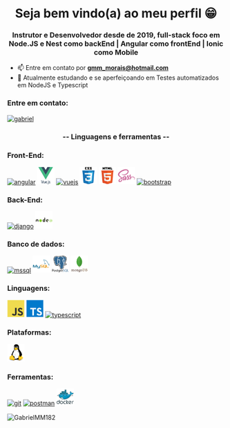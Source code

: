 <h1 align="center">Seja bem vindo(a) ao meu perfil 😁</h1>
<h3 align="center">Instrutor e Desenvolvedor desde de 2019, full-stack foco em Node.JS e Nest como backEnd | Angular como frontEnd | Ionic como Mobile</h3>

- 📫 Entre em contato por **gmm_morais@hotmail.com**
- 🌱 Atualmente estudando e se aperfeiçoando em Testes automatizados em NodeJS e Typescript

<h3 align="left">Entre em contato:</h3>
<p align="left">
<a href="https://www.linkedin.com/in/gabriel-morais-552052174/" target="blank"><img align="center" src="https://raw.githubusercontent.com/rahuldkjain/github-profile-readme-generator/master/src/images/icons/Social/linked-in-alt.svg" alt="gabriel" height="30" width="40" /></a>
</p>

<h3 align="center"> -- Linguagens e ferramentas -- </h3>
<h3 align="left">Front-End:</h3>
<p align="left">
<a href="https://angular.io" target="_blank"> <img src="https://upload.wikimedia.org/wikipedia/commons/thumb/c/cf/Angular_full_color_logo.svg/2048px-Angular_full_color_logo.svg.png" alt="angular" width="40" height="40"/></a>
<a href="https://vuejs.org/" target="_blank"><img src="https://raw.githubusercontent.com/devicons/devicon/master/icons/vuejs/vuejs-original-wordmark.svg" alt="vuejs" width="40" height="40"/></a>
<a href="https://ionicframework.com/" target="_blank"><img src="https://cdn.jsdelivr.net/gh/devicons/devicon/icons/ionic/ionic-original.svg" alt="vuejs" width="40" height="40"/></a>
<a href="https://www.w3schools.com/css/" target="_blank"> <img src="https://raw.githubusercontent.com/devicons/devicon/master/icons/css3/css3-original-wordmark.svg" alt="css3" width="40" height="40"/></a>
<a href="https://www.w3.org/html/" target="_blank"><img src="https://raw.githubusercontent.com/devicons/devicon/master/icons/html5/html5-original-wordmark.svg" alt="html5" width="40" height="40"/></a>
<a href="https://sass-lang.com" target="_blank"><img src="https://raw.githubusercontent.com/devicons/devicon/master/icons/sass/sass-original.svg" alt="sass" width="40" height="40"/></a>
<a href="https://getbootstrap.com/" target="_blank"><img src="https://cdn.jsdelivr.net/gh/devicons/devicon/icons/bootstrap/bootstrap-plain.svg" alt="bootstrap" width="40" height="40"/></a>

</p>
<h3 align="left">Back-End:</h3>
<p align="left">
<a href="https://www.django-rest-framework.org/" target="_blank"><img src="https://cdn.jsdelivr.net/gh/devicons/devicon/icons/django/django-original.svg" alt="django" width="40" height="40"/></a>
<a href="https://nodejs.org" target="_blank"><img src="https://raw.githubusercontent.com/devicons/devicon/master/icons/nodejs/nodejs-original-wordmark.svg" alt="nodejs" width="40" height="40"/></a>
</p>
<h3 align="left">Banco de dados:</h3>
<p align="left">
<a href="https://www.microsoft.com/en-us/sql-server" target="_blank"><img src="https://www.svgrepo.com/show/303229/microsoft-sql-server-logo.svg" alt="mssql" width="40" height="40"/></a>
<a href="https://www.mysql.com/" target="_blank"><img src="https://raw.githubusercontent.com/devicons/devicon/master/icons/mysql/mysql-original-wordmark.svg" alt="mysql" width="40" height="40"/></a>
<a href="https://www.postgresql.org" target="_blank"><img src="https://raw.githubusercontent.com/devicons/devicon/master/icons/postgresql/postgresql-original-wordmark.svg" alt="postgresql" width="40" height="40"/></a>
<a href="https://www.mongodb.com/" target="_blank" rel="noreferrer"> <img src="https://raw.githubusercontent.com/devicons/devicon/master/icons/mongodb/mongodb-original-wordmark.svg" alt="mongodb" width="40" height="40"/></a>
</p>
<h3 align="left">Linguagens:</h3>
<p align="left">
<a href="https://developer.mozilla.org/en-US/docs/Web/JavaScript" target="_blank"><img src="https://raw.githubusercontent.com/devicons/devicon/master/icons/javascript/javascript-original.svg" alt="javascript" width="40" height="40"/></a>
<a href="https://www.typescriptlang.org/" target="_blank"><img src="https://raw.githubusercontent.com/devicons/devicon/master/icons/typescript/typescript-original.svg" alt="typescript" width="40" height="40"/></a>
<a href="https://www.python.org/" target="_blank"><img src="https://cdn.jsdelivr.net/gh/devicons/devicon/icons/python/python-original-wordmark.svg" alt="typescript" width="40" height="40"/></a>
</p>
</h3>
<h3 align="left">Plataformas:</h3>
<p align="left">
<a href="https://www.linux.org/" target="_blank"><img src="https://raw.githubusercontent.com/devicons/devicon/master/icons/linux/linux-original.svg" alt="linux" width="40" height="40"/></a>
</p>
<h3 align="left">Ferramentas:</h3>
<p align="left">
<a href="https://git-scm.com/" target="_blank"><img src="https://www.vectorlogo.zone/logos/git-scm/git-scm-icon.svg" alt="git" width="40" height="40"/></a>
<a href="https://postman.com" target="_blank"><img src="https://www.vectorlogo.zone/logos/getpostman/getpostman-icon.svg" alt="postman" width="40" height="40"/></a>
<a href="https://www.docker.com/" target="_blank"> <img src="https://raw.githubusercontent.com/devicons/devicon/master/icons/docker/docker-original-wordmark.svg" alt="docker" width="40" height="40"/></a>
</p>

<img align="center" width="100%" height="500px" src="https://github-readme-stats.vercel.app/api/top-langs/?username=GabrielMM182&langs_count=8" alt="GabrielMM182" />


